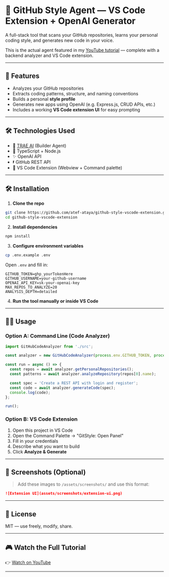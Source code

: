 # 🧠 GitHub Style Agent — VS Code Extension + OpenAI Generator

A full-stack tool that scans your GitHub repositories, learns your personal coding style, and generates new code in your voice.

This is the actual agent featured in my [YouTube tutorial](https://youtu.be/J6atjuGCDS0) — complete with a backend analyzer and VS Code extension.

---

## 🚀 Features

* Analyzes your GitHub repositories
* Extracts coding patterns, structure, and naming conventions
* Builds a personal **style profile**
* Generates new apps using OpenAI (e.g. Express.js, CRUD APIs, etc.)
* Includes a working **VS Code extension UI** for easy prompting

---

## 🛠️ Technologies Used

* 🧠 [TRAE AI](https://trae.ai/) (Builder Agent)
* 🔆 TypeScript + Node.js
* ✨ OpenAI API
* 🖡️ GitHub REST API
* 🧹 VS Code Extension (Webview + Command palette)

---

## 🛠️ Installation

1. **Clone the repo**

```bash
git clone https://github.com/atef-ataya/github-style-vscode-extension.git
cd github-style-vscode-extension
```

2. **Install dependencies**

```bash
npm install
```

3. **Configure environment variables**

```bash
cp .env.example .env
```

Open `.env` and fill in:

```env
GITHUB_TOKEN=ghp_yourTokenHere
GITHUB_USERNAME=your-github-username
OPENAI_API_KEY=sk-your-openai-key
MAX_REPOS_TO_ANALYZE=20
ANALYSIS_DEPTH=detailed
```

4. **Run the tool manually or inside VS Code**

---

## 🧑‍💻 Usage

### Option A: Command Line (Code Analyzer)

```ts
import GitHubCodeAnalyzer from './src';

const analyzer = new GitHubCodeAnalyzer(process.env.GITHUB_TOKEN, process.env.GITHUB_USERNAME);

const run = async () => {
  const repos = await analyzer.getPersonalRepositories();
  const patterns = await analyzer.analyzeRepository(repos[0].name);

  const spec = 'Create a REST API with login and register';
  const code = await analyzer.generateCode(spec);
  console.log(code);
};

run();
```

### Option B: VS Code Extension

1. Open this project in VS Code
2. Open the Command Palette → "GitStyle: Open Panel"
3. Fill in your credentials
4. Describe what you want to build
5. Click **Analyze & Generate**

---

## 📸 Screenshots (Optional)

> Add these images to `/assets/screenshots/` and use this format:

```md
![Extension UI](assets/screenshots/extension-ui.png)
```

---

## 🧪 License

MIT — use freely, modify, share.

---

## 🎮 Watch the Full Tutorial

👉 [Watch on YouTube](https://youtu.be/J6atjuGCDS0)

---
